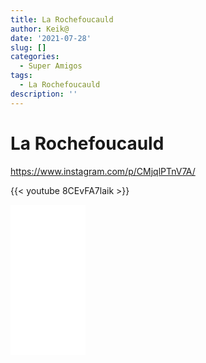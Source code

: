 ```yaml
---
title: La Rochefoucauld
author: Keik@
date: '2021-07-28'
slug: []
categories:
  - Super Amigos
tags:
  - La Rochefoucauld
description: ''
---
```


# La Rochefoucauld 



https://www.instagram.com/p/CMjqlPTnV7A/

{{< youtube 8CEvFA7laik >}}





<iframe style="width:120px;height:240px;" marginwidth="0" marginheight="0" scrolling="no" frameborder="0" src="//ws-na.amazon-adsystem.com/widgets/q?ServiceVersion=20070822&OneJS=1&Operation=GetAdHtml&MarketPlace=BR&source=ac&ref=tf_til&ad_type=product_link&tracking_id=mundodekeika-20&marketplace=amazon&amp;region=BR&placement=8563560875&asins=8563560875&linkId=8d12cba8f064cb3c96b8fe2a656e4d18&show_border=true&link_opens_in_new_window=true&price_color=333333&title_color=1c332e&bg_color=ffffff">
    </iframe>